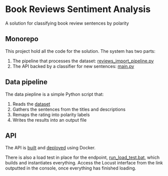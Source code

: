 # Book Reviews Sentiment Analysis
A solution for classifying book review sentences by polarity

## Monorepo

This project hold all the code for the solution. The system has two parts:
1. The pipeline that processes the dataset: [reviews_import_pipeline.py](reviews_import_pipeline.py)
2. The API backed by a classifier for new sentences: [main.py](main.py)

## Data pipeline
The data piepline is a simple Python script that:
1. Reads the [dataset](dataset/Books_10k.jsonl)
2. Gathers the sentences from the titles and descriptions
3. Remaps the rating into polarity labels
4. Writes the results into an output file

## API
The API is [built](build.bat) and [deployed](deploy.bat) using Docker.

There is also a load test in place for the endpoint, [run_load_test.bat](run_load_test.bat), which builds and instantiates everything.
Access the Locust interface from the link outputted in the console, once everything has finished loading.